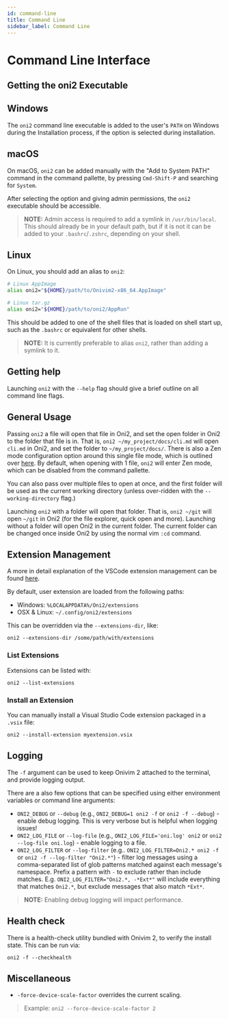 ```yaml
---
id: command-line
title: Command Line
sidebar_label: Command Line
---
```


# Command Line Interface

## Getting the oni2 Executable

## Windows 

The `oni2` command line executable is added to the user's `PATH` on Windows
during the Installation process, if the option is selected during installation.

## macOS

On macOS, `oni2` can be added manually with the "Add to System PATH" command in the
command pallette, by pressing `Cmd-Shift-P` and searching for `System`.

After selecting the option and giving admin permissions, the `oni2` executable
should be accessible.

> __NOTE:__ Admin access is required to add a symlink in `/usr/bin/local`. This
> should already be in your default path, but if it is not it can be added to
> your `.bashrc`/`.zshrc`, depending on your shell.

## Linux

On Linux, you should add an alias to `oni2`:

```sh
# Linux AppImage
alias oni2="${HOME}/path/to/Onivim2-x86_64.AppImage"

# Linux tar.gz
alias oni2="${HOME}/path/to/oni2/AppRun"
```

This should be added to one of the shell files that is loaded on shell start up, such as
the `.bashrc` or equivalent for other shells.

> __NOTE:__ It is currently preferable to alias `oni2`, rather than adding a symlink to it.

## Getting help

Launching `oni2` with the `--help` flag should give a brief outline on all command line
flags.

## General Usage

Passing `oni2` a file will open that file in Oni2, and set the open folder in Oni2 to the folder
that file is in. That is, `oni2 ~/my_project/docs/cli.md` will open `cli.md` in Oni2, and set the folder
to `~/my_project/docs/`. There is also a Zen mode configuration option around this single file mode, which
is outlined over [here](./../configuration/settings.md). By default, when opening with 1 file, `oni2` will
enter Zen mode, which can be disabled from the command pallette.

You can also pass over multiple files to open at once, and the first folder will be used as the current
working directory (unless over-ridden with the `--working-directory` flag.)

Launching `oni2` with a folder will open that folder. That is, `oni2 ~/git` will open `~/git` in Oni2
(for the file explorer, quick open and more). Launching without a folder will open Oni2 in the current
folder. The current folder can be changed once inside Oni2 by using the normal vim `:cd` command.

## Extension Management

A more in detail explanation of the VSCode extension management can be found
[here](./../configuration/extensions.md).

By default, user extension are loaded from the following paths:

- Windows: `%LOCALAPPDATA%/Oni2/extensions`
- OSX & Linux: `~/.config/oni2/extensions`

This can be overridden via the `--extensions-dir`, like:

```
oni2 --extensions-dir /some/path/with/extensions
```

### List Extensions

Extensions can be listed with:
```
oni2 --list-extensions
```

### Install an Extension

You can manually install a Visual Studio Code extension packaged in a `.vsix` file:

```
oni2 --install-extension myextension.vsix
```

## Logging

The `-f` argument can be used to keep Onivim 2 attached to the terminal,
and provide logging output.

There are a also few options that can be specified using either environment variables or command line arguments:
- `ONI2_DEBUG` or `--debug` (e.g., `ONI2_DEBUG=1 oni2 -f` or `oni2 -f --debug`) - enable debug logging. This is very verbose but is helpful when logging issues!
- `ONI2_LOG_FILE` or `--log-file` (e.g., `ONI2_LOG_FILE='oni.log' oni2` or `oni2 --log-file oni.log`) - enable logging to a file.
- `ONI2_LOG_FILTER` or `--log-filter` (e.g.. `ONI2_LOG_FILTER=Oni2.* oni2 -f` or `oni2 -f --log-filter "Oni2.*"`) - filter log messages using a comma-separated list of glob patterns matched against each message's namespace. Prefix a pattern with `-` to exclude rather than include matches. E.g. `ONI2_LOG_FILTER="Oni2.*, -*Ext*"` will include everything that matches `Oni2.*`, but exclude messages that also match `*Ext*`.

> __NOTE:__ Enabling debug logging will impact performance.

## Health check

There is a health-check utility bundled with Onivim 2, to verify the install
state. This can be run via:

```
oni2 -f --checkhealth
```

## Miscellaneous

- `-force-device-scale-factor` overrides the current scaling.

> Example: `oni2 --force-device-scale-factor 2`
